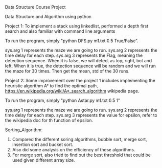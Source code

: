 Data Structure Course Project

Data Structure and Algorithm using python


Project 1: To implement a stack using linkedlist, performed a depth first search and also familiar with command line arguments

To run the program, simply "python DFS.py m1.txt 0.5 True/False". 

sys.arg 1 represents the maze we are going to run. 
sys.arg 2 represents the time delay for each step.
sys.arg 3 represents the Flag, meaning the detection sequence. When it is false, we will detect as top, right, bot and left. When it is true, the detection sequence will be random and we will run the maze for 30 times. Then get the mean, std of the 30 runs.

Project 2: Some improvement over the project 1 includes implementing the heuristic algorithm A* to find the optimal path, https://en.wikipedia.org/wiki/A*_search_algorithm wikipedia page.

To run the program, simply "python Astar.py m1.txt 0.5 1"

sys.arg 1 represents the maze we are going to run. 
sys.arg 2 represents the time delay for each step.
sys.arg 3 represents the value for epsilon, refer to the wikipedia doc for th function of epsilon. 


Sorting_Algorithm: 

1. Compared the different soring algorithms, bubble sort, merge sort, insertion sort and bucket sort. 
2. Also did some analysis on the efficiency of these algorithms. 
3. For merge sort, also tried to find out the best threshold that could be used given different array size. 

